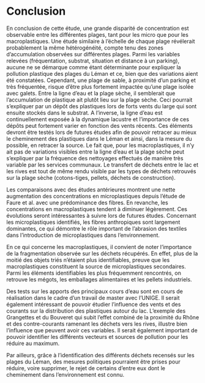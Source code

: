 # Conclusion

En conclusion de cette étude, une grande disparité de concentration est observable entre les différentes plages, tant pour les micro que pour les macroplastiques. Une étude similaire à l’échelle de chaque plage révélerait probablement la même hétérogénéité, compte tenu des zones d’accumulation observées sur différentes plages. Parmi les variables relevées (fréquentation, substrat, situation et distance à un parking), aucune ne se démarque comme étant déterminante pour expliquer la pollution plastique des plages du Léman et ce, bien que des variations aient été constatées. Cependant, une plage de sable, à proximité d’un parking et très fréquentée, risque d’être plus fortement impactée qu’une plage isolée avec galets. Entre la ligne d’eau et la plage sèche, il semblerait que l’accumulation de plastique ait plutôt lieu sur la plage sèche. Ceci pourrait s’expliquer par un dépôt des plastiques lors de forts vents du large qui sont ensuite stockés dans le substrat. A l’inverse, la ligne d’eau est continuellement exposée à la dynamique lacustre et l’importance de ces dépôts peut fortement varier en fonction des vents récents. Ces éléments devront être testés lors de futures études afin de pouvoir retracer au mieux le cheminement des plastiques dans le Léman et ainsi, dans la mesure du possible, en retracer la source. Le fait que, pour les macroplastiques, il n’y ait pas de variations visibles entre la ligne d’eau et la plage sèche peut s’expliquer par la fréquence des nettoyages effectués de manière très variable par les services communaux. Le transfert de déchets entre le lac et les rives est tout de même rendu visible par les types de déchets retrouvés sur la plage sèche (cotons-tiges, pellets, déchets de construction).

Les comparaisons avec des études antérieures montrent une nette augmentation des concentrations en microplastiques depuis l’étude de Faure et al. avec une prédominance des fibres. En revanche, les concentrations en macroplastiques tendent à diminuer légèrement. Ces évolutions seront intéressantes à suivre lors de futures études. Concernant les microplastiques identifiés, les fibres anthropiques sont largement dominantes, ce qui démontre le rôle important de l’abrasion des textiles dans l’introduction de microplastiques dans l’environnement.

En ce qui concerne les macroplastiques, il convient de noter l’importance de la fragmentation observée sur les déchets récupérés. En effet, plus de la moitié des objets triés n’étaient plus identifiables, preuve que les macroplastiques constituent la source de microplastiques secondaires. Parmi les éléments identifiables les plus fréquemment rencontrés, on retrouve les mégots, les emballages alimentaires et les pellets industriels.

Des tests sur les apports des principaux cours d’eau sont en cours de réalisation dans le cadre d’un travail de master avec l’UNIGE. Il serait également intéressant de pouvoir étudier l’influence des vents et des courants sur la distribution des plastiques autour du lac. L’exemple des Grangettes et du Bouveret qui subit l’effet combiné de la proximité du Rhône et des contre-courants ramenant les déchets vers les rives, illustre bien l’influence que peuvent avoir ces variables. Il serait également important de pouvoir identifier les différents vecteurs et sources de pollution pour les réduire au maximum.

Par ailleurs, grâce à l’identification des différents déchets recensés sur les plages du Léman, des mesures politiques pourraient être prises pour réduire, voire supprimer, le rejet de certains d’entre eux dont le cheminement dans l’environnement est connu.


